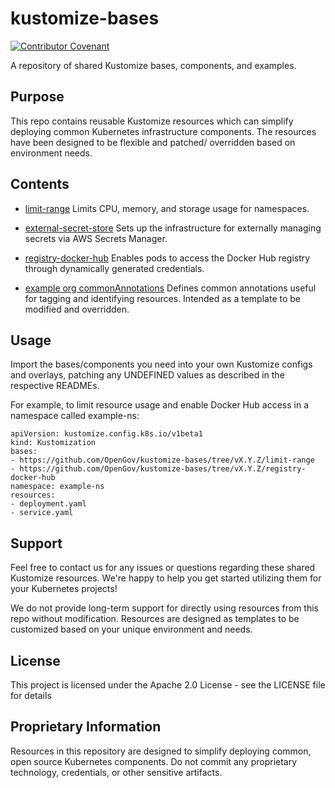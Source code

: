 # kustomize-bases

[![Contributor Covenant](https://img.shields.io/badge/Contributor%20Covenant-2.1-4baaaa.svg)](code_of_conduct.md)

A repository of shared Kustomize bases, components, and examples.

## Purpose

This repo contains reusable Kustomize resources which can simplify deploying common Kubernetes infrastructure components. The resources have been designed to be flexible and patched/ overridden based on environment needs.

## Contents

- [limit-range](resources/namespace/README.md)
Limits CPU, memory, and storage usage for namespaces.

- [external-secret-store](resources/external-secret-store/aws/README.md)
Sets up the infrastructure for externally managing secrets via AWS Secrets Manager.

- [registry-docker-hub](external-secret/registry-docker-hub/README.md)
Enables pods to access the Docker Hub registry through dynamically generated credentials.

- [example org commonAnnotations](components/metadata/org/example/README.md)
Defines common annotations useful for tagging and identifying resources. Intended as a template to be modified and overridden.

## Usage

Import the bases/components you need into your own Kustomize configs and overlays, patching any UNDEFINED values as described in the respective READMEs.

For example, to limit resource usage and enable Docker Hub access in a namespace called example-ns:

```
apiVersion: kustomize.config.k8s.io/v1beta1
kind: Kustomization
bases:
- https://github.com/OpenGov/kustomize-bases/tree/vX.Y.Z/limit-range
- https://github.com/OpenGov/kustomize-bases/tree/vX.Y.Z/registry-docker-hub
namespace: example-ns
resources:
- deployment.yaml
- service.yaml
```

## Support

Feel free to contact us for any issues or questions regarding these shared Kustomize resources. We're happy to help you get started utilizing them for your Kubernetes projects!

We do not provide long-term support for directly using resources from this repo without modification. Resources are designed as templates to be customized based on your unique environment and needs.

## License

This project is licensed under the Apache 2.0 License - see the LICENSE file for details

## Proprietary Information

Resources in this repository are designed to simplify deploying common, open source Kubernetes components. Do not commit any proprietary technology, credentials, or other sensitive artifacts.
